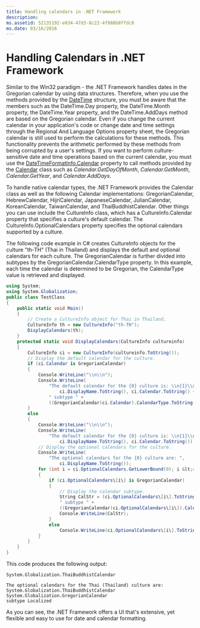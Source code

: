```yaml
---
title: Handling calendars in .NET Framework
description: 
ms.assetid: 52135192-e034-47d3-8c22-4f988b8ffdc8
ms.date: 03/16/2016
---
```


# Handling Calendars in .NET Framework

Similar to the Win32 paradigm - the .NET Framework handles dates in the Gregorian calendar by using data structures. Therefore, when you use the methods provided by the [DateTime](https://docs.microsoft.com/dotnet/api/system.datetime) structure, you must be aware that the members such as the DateTime.Day property, the DateTime.Month property, the DateTime.Year property, and the DateTime.AddDays method are based on the Gregorian calendar. Even if you change the current calendar in your application's code or change date and time settings through the Regional And Language Options property sheet, the Gregorian calendar is still used to perform the calculations for these methods. This functionality prevents the arithmetic performed by these methods from being corrupted by a user's settings. If you want to perform culture-sensitive date and time operations based on the current calendar, you must use the [DateTimeFormatInfo.Calendar](https://docs.microsoft.com/dotnet/api/system.globalization.datetimeformatinfo.calendar) property to call methods provided by the [Calendar](https://docs.microsoft.com/dotnet/api/system.web.ui.webcontrols.calendar) class such as *Calendar.GetDayOfMonth*, *Calendar.GetMonth*, *Calendar.GetYear*, and *Calendar.AddDays*.

To handle native calendar types, the .NET Framework provides the Calendar class as well as the following Calendar implementations: GregorianCalendar, HebrewCalendar, HijriCalendar, JapaneseCalendar, JulianCalendar, KoreanCalendar, TaiwanCalendar, and ThaiBuddhistCalendar. Other things you can use include the CultureInfo class, which has a CultureInfo.Calendar property that specifies a culture's default calendar. The CultureInfo.OptionalCalendars property specifies the optional calendars supported by a culture.

The following code example in C\# creates CultureInfo objects for the culture "th-TH" (Thai in Thailand) and displays the default and optional calendars for each culture. The GregorianCalendar is further divided into subtypes by the GregorianCalendar.CalendarType property. In this example, each time the calendar is determined to be Gregorian, the CalendarType value is retrieved and displayed.

```csharp
using System;
using System.Globalization;
public class TestClass
{
    public static void Main()
    {
        // Create a CultureInfo object for Thai in Thailand.
        CultureInfo th = new CultureInfo("th-TH");
        DisplayCalendars(th);
    }
    protected static void DisplayCalendars(CultureInfo cultureinfo)
    {
        CultureInfo ci = new CultureInfo(cultureinfo.ToString());
        // Display the default calendar for the culture.
        if (ci.Calendar is GregorianCalendar)
        {
            Console.WriteLine("\\n\\n");
            Console.WriteLine(
                "The default calendar for the {0} culture is: \\n{1}\\n\\n",
                    ci.DisplayName.ToString(), ci.Calendar.ToString() +
                " subtype " +
                ((GregorianCalendar)ci.Calendar).CalendarType.ToString());
        }
        else
        {
            Console.WriteLine("\\n\\n");
            Console.WriteLine(
                "The default calendar for the {0} culture is: \\n{1}\\n\\n",
                    ci.DisplayName.ToString(), ci.Calendar.ToString());
            // Display the optional calendars for the culture.
            Console.WriteLine(
                "The optional calendars for the {0} culture are: ",
                    ci.DisplayName.ToString());
            for (int i = ci.OptionalCalendars.GetLowerBound(0); i &lt;= ci.OptionalCalendars.GetUpperBound(0); i++)
            {
                if (ci.OptionalCalendars\[i\] is GregorianCalendar)
                {
                    // Display the calendar subtype.
                    String CalStr = (ci.OptionalCalendars\[i\].ToString() +
                    " subtype " +
                    ((GregorianCalendar)ci.OptionalCalendars\[i\]).CalendarType.ToString());
                    Console.WriteLine(CalStr);
                }
                else
                    Console.WriteLine(ci.OptionalCalendars\[i\].ToString());
            }
        }
    }
}
```

This code produces the following output:

```The default calendar for the Thai (Thailand) culture is:
System.Globalization.ThaiBuddhistCalendar

The optional calendars for the Thai (Thailand) culture are:
System.Globalization.ThaiBuddhistCalendar
System.Globalization.GregorianCalendar
subtype Localized
```

As you can see, the .NET Framework offers a UI that's extensive, yet flexible and easy to use for date and calendar formatting.
